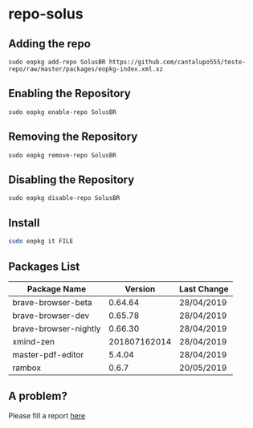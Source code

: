 # repo-solus

## Adding the repo

`sudo eopkg add-repo SolusBR https://github.com/cantalupo555/teste-repo/raw/master/packages/eopkg-index.xml.xz`
 
## Enabling the Repository

`sudo eopkg enable-repo SolusBR`

## Removing the Repository

`sudo eopkg remove-repo SolusBR`

## Disabling the Repository

`sudo eopkg disable-repo SolusBR`

## Install

```bash
sudo eopkg it FILE
```

## Packages List

| Package Name | Version | Last Change |
| --- | --- | --- |
| brave-browser-beta | 0.64.64 | 28/04/2019 |
| brave-browser-dev | 0.65.78 | 28/04/2019 |
| brave-browser-nightly | 0.66.30 | 28/04/2019 |
| xmind-zen | 201807162014 | 28/04/2019 |
| master-pdf-editor | 5.4.04 | 28/04/2019 |
| rambox | 0.6.7 | 20/05/2019 |

## A problem?

Please fill a report [here](https://github.com/cantalupo555/repo-solus/issues/new)
